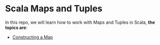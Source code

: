 Scala Maps and Tuples
=================

In this repo, we will learn how to work with Maps and Tuples in Scala, **the topics are**:

* [Constructing a Map](https://github.com/robsonoduarte/learn-scala/blob/master/scala-for-the-impatient/scala-maps-tuples/src/main/scala/br/com/mystudies/scala/ConstructingAMap.scala)

